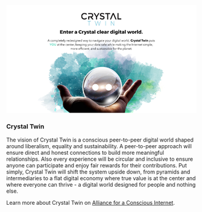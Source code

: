![Crystal Twin logo](./img/crystal_twin.png)

### Crystal Twin

The vision of Crystal Twin is a conscious peer-to-peer digital world shaped around liberalism, equality and sustainability. A peer-to-peer approach will ensure direct and honest connections to build more meaningful relationships. Also every experience will be circular and inclusive to ensure anyone can participate and enjoy fair rewards for their contributions. Put simply, Crystal Twin will shift the system upside down, from pyramids and intermediaries to a flat digital economy where true value is at the center and where everyone can thrive - a digital world designed for people and nothing else. 


Learn more about Crystal Twin on [Alliance for a Conscious Internet](https://www.consciousinternet.org/#/projects/Crystal%20Twin).